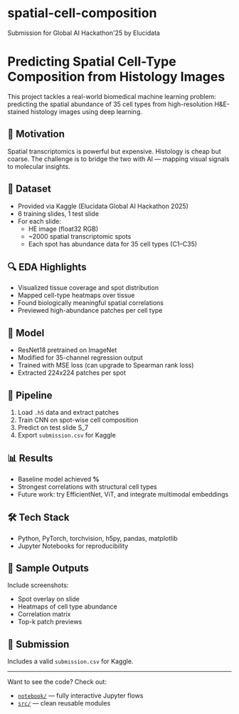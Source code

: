 # spatial-cell-composition
Submission for Global AI Hackathon'25 by Elucidata

# Predicting Spatial Cell-Type Composition from Histology Images

This project tackles a real-world biomedical machine learning problem: predicting the spatial abundance of 35 cell types from high-resolution H&E-stained histology images using deep learning.

## 🧠 Motivation

Spatial transcriptomics is powerful but expensive. Histology is cheap but coarse. The challenge is to bridge the two with AI — mapping visual signals to molecular insights.

## 🧪 Dataset

- Provided via Kaggle (Elucidata Global AI Hackathon 2025)
- 6 training slides, 1 test slide
- For each slide:
  - HE image (float32 RGB)
  - ~2000 spatial transcriptomic spots
  - Each spot has abundance data for 35 cell types (C1–C35)

## 🔍 EDA Highlights

- Visualized tissue coverage and spot distribution
- Mapped cell-type heatmaps over tissue
- Found biologically meaningful spatial correlations
- Previewed high-abundance patches per cell type

## 🧠 Model

- ResNet18 pretrained on ImageNet
- Modified for 35-channel regression output
- Trained with MSE loss (can upgrade to Spearman rank loss)
- Extracted 224x224 patches per spot

## 🔄 Pipeline

1. Load `.h5` data and extract patches
2. Train CNN on spot-wise cell composition
3. Predict on test slide S_7
4. Export `submission.csv` for Kaggle

## 📊 Results

- Baseline model achieved **%**
- Strongest correlations with structural cell types
- Future work: try EfficientNet, ViT, and integrate multimodal embeddings

## 🛠 Tech Stack

- Python, PyTorch, torchvision, h5py, pandas, matplotlib
- Jupyter Notebooks for reproducibility

## 📸 Sample Outputs

Include screenshots:
- Spot overlay on slide
- Heatmaps of cell type abundance
- Correlation matrix
- Top-k patch previews

## 📁 Submission

Includes a valid `submission.csv` for Kaggle.

---

Want to see the code? Check out:
- [`notebook/`](notebooks/) — fully interactive Jupyter flows
- [`src/`](src/) — clean reusable modules
